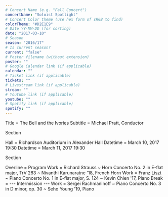 ```yaml
---
# Concert Name (e.g. "Fall Concert")
concertName: "Soloist Spotlight"
# Concert Color theme (use hex form of sRGB to find)
colorTheme: "#D2E1E9"
# Date YY-MM-DD (for sorting)
date: "2017-03-10"
# Season
season: "2016/17"
# Is current season?
current: "false"
# Poster filename (without extension)
poster: ""
# Google Calendar link (if applicable)
calendar: ""
# Ticket link (if applicable)
tickets: ""
# Livestream link (if applicable)
stream: ""
# Youtube link (if applicable)
youtube: ""
# Spotify link (if applicable)
spotify: ""
---
```

Title = The Bell and the Ivories
Subtitle = Michael Pratt, Conductor

Section

Hall = Richardson Auditorium in Alexander Hall
Datetime = March 10, 2017 19:30
Datetime = March 11, 2017 19:30

Section

Overline = Program
Work = Richard Strauss ~ Horn Concerto No. 2 in E-flat major, TrV 283 ~ Nivanthi Karunaratne '18, French Horn
Work = Franz Liszt ~ Piano Concerto No. 1 in E-flat major, S. 124 ~ Kevin Chien '17, Piano
Break = --- Intermission ---
Work = Sergei Rachmaninoff ~ Piano Concerto No. 3 in D minor, op. 30 ~ Seho Young '19, Piano
